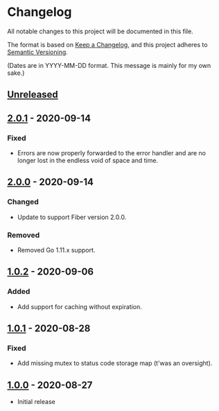 # Changelog
All notable changes to this project will be documented in this file.

The format is based on [Keep a Changelog](https://keepachangelog.com/en/1.0.0/), and this project adheres to [Semantic Versioning](https://semver.org/spec/v2.0.0.html).

(Dates are in YYYY-MM-DD format. This message is mainly for my own sake.)

## [Unreleased]

## [2.0.1] - 2020-09-14
### Fixed
* Errors are now properly forwarded to the error handler and are no longer lost in the endless void of space and time.

## [2.0.0] - 2020-09-14
### Changed
* Update to support Fiber version 2.0.0.
### Removed
* Removed Go 1.11.x support.

## [1.0.2] - 2020-09-06
### Added
* Add support for caching without expiration.

## [1.0.1] - 2020-08-28
### Fixed
* Add missing mutex to status code storage map (t'was an oversight).

## [1.0.0] - 2020-08-27
* Initial release

[Unreleased]: https://github.com/codemicro/fiber-cache/compare/v2.0.1...HEAD
[2.0.1]: https://github.com/codemicro/fiber-cache/compare/v2.0.0...v2.0.1
[2.0.0]: https://github.com/codemicro/fiber-cache/compare/v1.0.2...v2.0.0
[1.0.2]: https://github.com/codemicro/fiber-cache/compare/v1.0.1...v1.0.2
[1.0.1]: https://github.com/codemicro/fiber-cache/compare/v1.0.0...v1.0.1
[1.0.0]: https://github.com/codemicro/fiber-cache/releases/tag/v1.0.0
